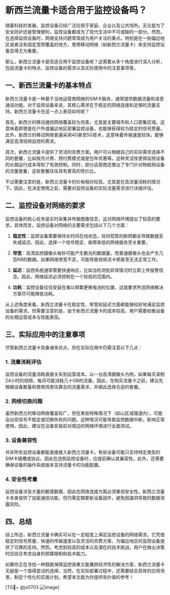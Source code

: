 # 新西兰流量卡适合用于监控设备吗？

随着科技的发展，监控设备已经广泛应用于家庭、企业以及公共场所。无论是为了安全防护还是管理便利，监控设备都成为了现代生活中不可或缺的一部分。然而，在选择监控设备时，网络支持问题常常成为用户关注的重点。特别是在一些偏远地区或者没有固定宽带覆盖的地方，使用移动网络（如新西兰流量卡）来支持监控设备显得尤为重要。

那么，新西兰流量卡是否适合用于监控设备呢？这需要从多个角度进行深入分析，包括流量卡的特点、监控设备的需求以及实际使用中的注意事项等。

## 一、新西兰流量卡的基本特点

新西兰流量卡是一种基于当地运营商网络的SIM卡服务，通常提供数据流量和语音通话功能。对于监控设备来说，其核心需求在于稳定的网络连接和足够的流量支持。新西兰流量卡在这一点上表现如何呢？

首先，新西兰的移动通信网络覆盖较为完善，尤其是主要城市和人口密集区域。这意味着即使是在户外或偏远地区部署监控设备，也能够获得较为稳定的信号质量。此外，新西兰的移动网络普遍采用4G甚至5G技术，这意味着传输速度较快，能够满足高清视频监控的需求。

其次，新西兰流量卡提供了灵活的资费方案。用户可以根据自己的实际需求选择不同的套餐，比如按月计费、预付费模式或是包年优惠等。这种灵活性使得监控设备的长期运行成本得到了有效控制。同时，部分运营商还推出了专门针对物联网设备的流量套餐，这些套餐往往具有更高的性价比。

不过需要注意的是，新西兰流量卡的价格相对较高，尤其是在高流量消耗的情况下。因此，在决定使用之前，需要对监控设备的实际流量需求进行详细评估。

## 二、监控设备对网络的要求

监控设备的核心任务是实时采集并传输图像信息，这对网络环境提出了较高的要求。具体而言，监控设备对网络的主要需求包括以下几个方面：

1. **稳定性**：监控设备需要保持长时间在线状态，任何短暂的断网都会导致数据丢失或延迟。因此，选择一个信号稳定、故障率低的网络服务至关重要。
   
2. **带宽**：高清监控摄像头每秒可能产生数兆的数据量，而普通摄像头也会产生几百KB的数据。如果网络带宽不足，可能导致视频流卡顿甚至无法正常工作。

3. **延迟**：监控系统通常需要快速响应，比如当检测到异常情况时立即上传报警信息。因此，网络延迟必须控制在一个较低的范围内。

4. **功耗**：监控设备往往安装在难以频繁更换电池的位置，这就要求所选网络解决方案尽可能降低功耗。

从上述角度来看，新西兰流量卡在稳定性、带宽和延迟方面都能够较好地满足监控设备的需求。但需要注意的是，由于新西兰流量卡的成本较高，用户需要权衡设备的长期运营成本与性能表现。

## 三、实际应用中的注意事项

尽管新西兰流量卡具备诸多优点，但在实际应用中仍需注意以下几点：

### 1. 流量消耗评估

监控设备的流量消耗直接关系到运营成本。以一台高清摄像头为例，如果每天录制24小时的视频，每月可能消耗几十GB的流量。因此，在购买流量卡之前，建议先根据设备数量和使用场景估算总的流量需求，并据此选择合适的套餐。

### 2. 网络切换问题

虽然新西兰的移动网络覆盖较广，但在某些特殊情况下（如山区或隧道内），可能会出现信号不稳定或切换失败的问题。这种情况可能导致监控数据中断，影响正常使用。因此，建议在设备安装前对周边的网络环境进行全面测试。

### 3. 设备兼容性

并非所有监控设备都能直接接入新西兰流量卡。有些设备可能只支持特定类型的SIM卡插槽或协议，因此在选购监控设备时，应提前确认其兼容性。此外，还需要确保设备的操作系统版本支持流量卡的功能配置。

### 4. 安全性考量

监控设备涉及大量的敏感数据，因此在网络连接方面必须重视安全性。新西兰流量卡本身提供了加密通信功能，但仍需定期更新设备固件，避免因漏洞导致的数据泄露风险。

## 四、总结

综上所述，新西兰流量卡确实可以在一定程度上满足监控设备的网络需求。它凭借稳定的信号质量、快速的传输速度以及灵活的资费方案，为偏远地区的监控设备提供了可靠的支持。然而，考虑到较高的成本以及潜在的技术挑战，用户在做出决策时应综合考虑自身的预算限制和技术能力。

如果你正在寻找一种既能保障监控效果又能兼顾经济性的解决方案，新西兰流量卡无疑是一个值得尝试的选择。当然，在实际部署过程中，还需要结合具体的应用场景，制定个性化的实施计划。希望本文能为你提供有价值的参考！

[TG💪+ @jx0703 ![Image](https://github.com/user-attachments/assets/dbca1d08-cadb-493c-b0ec-ad6f7a83f270)]